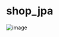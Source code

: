 # shop_jpa

![image](https://user-images.githubusercontent.com/46472768/200726631-51695fee-bc36-4758-b488-18d9649a3cd5.png)
